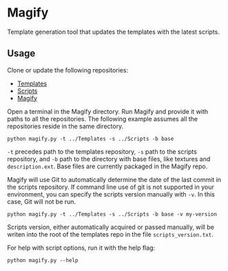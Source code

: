 # Magify

Template generation tool that updates the templates with the latest scripts.

## Usage

Clone or update the following repositories:
- [Templates](https://github.com/PXG-Arma/Templates)
- [Scripts](https://github.com/PXG-Arma/Scripts)
- [Magify](https://github.com/PXG-Arma/Magify)

Open a terminal in the Magify directory. Run Magify and provide it with paths to all the repositories. The following example assumes all the repositories reside in the same directory.
```console
python magify.py -t ../Templates -s ../Scripts -b base

```

`-t` precedes path to the templates repository, `-s` path to the scripts repository, and `-b` path to the directory with base files, like textures and `description.ext`. Base files are currently packaged in the Magify repo.

Magify will use Git to automatically determine the date of the last commit in the scripts repository. If command line use of git is not supported in your environment, you can specify the scripts version manually with `-v`. In this case, Git will not be run.
```console
python magify.py -t ../Templates -s ../Scripts -b base -v my-version
```

Scripts version, either automatically acquired or passed manually, will be writen into the root of the templates repo in the file `scripts_version.txt`.

For help with script options, run it with the help flag:
```console
python magify.py --help
```
